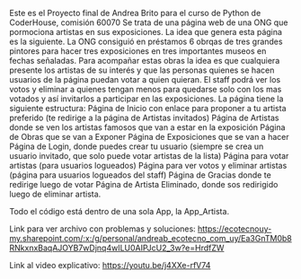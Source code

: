 Este es el Proyecto final de Andrea Brito para el curso de Python de CoderHouse, comisión 60070
Se trata de una página web de una ONG que pormociona artistas en sus exposiciones.
La idea que genera esta página es la siguiente.
La ONG consiguió en préstamos 6 obrqas de tres grandes pintores para hacer tres exposiciones en tres importantes museos en fechas señaladas. Para acompañar estas obras la idea es que cualquiera presente los artistas de su interés y que las personas quienes se hacen usuarios de la página puedan votar a quien quieran. El staff podrá ver los votos y eliminar a quienes tengan menos para quedarse solo con los mas votados y así invitarlos a participar en las exposiciones.
La página tiene la siguiente estructura:
Página de Inicio con enlace para proponer a tu artista preferido (te redirige a la página de Artistas invitados)
Página de Artistas donde se ven los artistas famosos que van a estar en la exposición
Página de Obras que se van a Exponer
Página de Exposiciones que se van a hacer
Página de Login, donde puedes crear tu usuario (siempre se crea un usuario invitado, que solo puede votar artistas de la lista)
Página para votar artistas (para usuarios logueados)
Página para ver votos y eliminar artistas (página para usuarios logueados del staff)
Página de Gracias donde te redirige luego de votar
Página de Artista Eliminado, donde sos redirigido luego de eliminar artista.

Todo el código está dentro de una sola App, la App_Artista.

Link para ver archivo con problemas y soluciones: https://ecotecnouy-my.sharepoint.com/:x:/g/personal/andreab_ecotecno_com_uy/Ea3GnTM0b8RNkxnxBaqAJOYB7wDjnq4wILU0AIPJcU2_3w?e=HrdfZW

Link al video explicativo: https://youtu.be/j4XXe-rfV74
